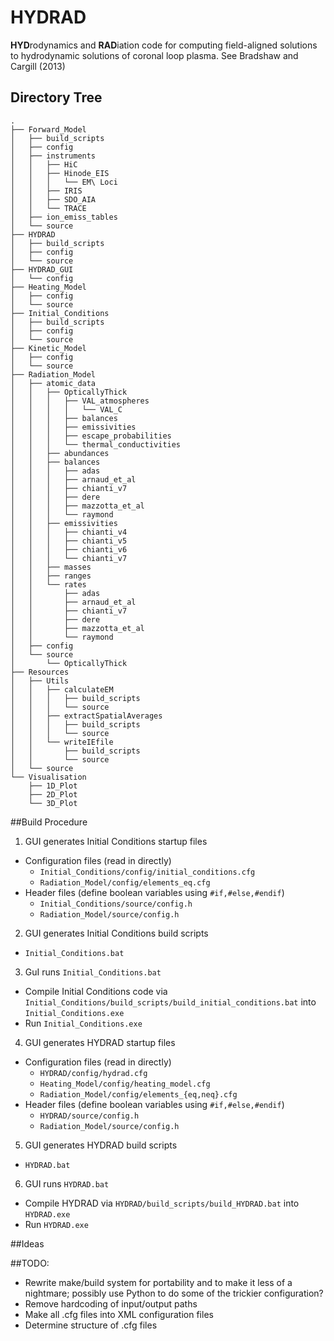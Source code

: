 # HYDRAD
**HYD**rodynamics and **RAD**iation code for computing field-aligned solutions to hydrodynamic solutions of coronal loop plasma. See Bradshaw and Cargill (2013)

## Directory Tree
```
.
├── Forward_Model
│   ├── build_scripts
│   ├── config
│   ├── instruments
│   │   ├── HiC
│   │   ├── Hinode_EIS
│   │   │   └── EM\ Loci
│   │   ├── IRIS
│   │   ├── SDO_AIA
│   │   └── TRACE
│   ├── ion_emiss_tables
│   └── source
├── HYDRAD
│   ├── build_scripts
│   ├── config
│   └── source
├── HYDRAD_GUI
│   └── config
├── Heating_Model
│   ├── config
│   └── source
├── Initial_Conditions
│   ├── build_scripts
│   ├── config
│   └── source
├── Kinetic_Model
│   ├── config
│   └── source
├── Radiation_Model
│   ├── atomic_data
│   │   ├── OpticallyThick
│   │   │   ├── VAL_atmospheres
│   │   │   │   └── VAL_C
│   │   │   ├── balances
│   │   │   ├── emissivities
│   │   │   ├── escape_probabilities
│   │   │   └── thermal_conductivities
│   │   ├── abundances
│   │   ├── balances
│   │   │   ├── adas
│   │   │   ├── arnaud_et_al
│   │   │   ├── chianti_v7
│   │   │   ├── dere
│   │   │   ├── mazzotta_et_al
│   │   │   └── raymond
│   │   ├── emissivities
│   │   │   ├── chianti_v4
│   │   │   ├── chianti_v5
│   │   │   ├── chianti_v6
│   │   │   └── chianti_v7
│   │   ├── masses
│   │   ├── ranges
│   │   └── rates
│   │       ├── adas
│   │       ├── arnaud_et_al
│   │       ├── chianti_v7
│   │       ├── dere
│   │       ├── mazzotta_et_al
│   │       └── raymond
│   ├── config
│   └── source
│       └── OpticallyThick
├── Resources
│   ├── Utils
│   │   ├── calculateEM
│   │   │   ├── build_scripts
│   │   │   └── source
│   │   ├── extractSpatialAverages
│   │   │   ├── build_scripts
│   │   │   └── source
│   │   └── writeIEfile
│   │       ├── build_scripts
│   │       └── source
│   └── source
└── Visualisation
    ├── 1D_Plot
    ├── 2D_Plot
    └── 3D_Plot
```

##Build Procedure

1. GUI generates Initial Conditions startup files
  + Configuration files (read in directly)
    * `Initial_Conditions/config/initial_conditions.cfg`
    * `Radiation_Model/config/elements_eq.cfg`
  + Header files (define boolean variables using `#if,#else,#endif`)
    * `Initial_Conditions/source/config.h`
    * `Radiation_Model/source/config.h`
2. GUI generates Initial Conditions build scripts
  + `Initial_Conditions.bat`
3. GuI runs `Initial_Conditions.bat`
  + Compile Initial Conditions code via `Initial_Conditions/build_scripts/build_initial_conditions.bat` into `Initial_Conditions.exe`
  + Run `Initial_Conditions.exe`
4. GUI generates HYDRAD startup files
  + Configuration files (read in directly)
    * `HYDRAD/config/hydrad.cfg`
	* `Heating_Model/config/heating_model.cfg`
	* `Radiation_Model/config/elements_{eq,neq}.cfg`
  + Header files (define boolean variables using `#if,#else,#endif`)
    * `HYDRAD/source/config.h`
	* `Radiation_Model/source/config.h`
5. GUI generates HYDRAD build scripts
  + `HYDRAD.bat`
6. GUI runs `HYDRAD.bat`
  + Compile HYDRAD via `HYDRAD/build_scripts/build_HYDRAD.bat` into `HYDRAD.exe`
  + Run `HYDRAD.exe`

##Ideas

##TODO:

 - Rewrite make/build system for portability and to make it less of a nightmare; possibly use Python to do some of the trickier configuration?
 - Remove hardcoding of input/output paths
 - Make all .cfg files into XML configuration files
 - Determine structure of .cfg files